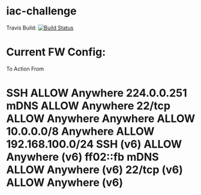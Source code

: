 # iac-challenge

Travis Build: [![Build Status](https://travis-ci.com/tobsval/iac-challenge.svg?branch=master)](https://travis-ci.com/tobsval/iac-challenge)

Current FW Config:
======================================================
To                         Action      From

SSH                        ALLOW       Anywhere
224.0.0.251 mDNS           ALLOW       Anywhere
22/tcp                     ALLOW       Anywhere
Anywhere                   ALLOW       10.0.0.0/8
Anywhere                   ALLOW       192.168.100.0/24
SSH (v6)                   ALLOW       Anywhere (v6)
ff02::fb mDNS              ALLOW       Anywhere (v6)
22/tcp (v6)                ALLOW       Anywhere (v6)
======================================================
